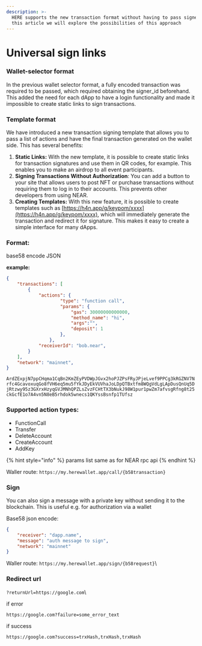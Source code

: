 ```yaml
---
description: >-
  HERE supports the new transaction format without having to pass signer_id. In
  this article we will explore the possibilities of this approach
---
```


# Universal sign links



### Wallet-selector format

In the previous wallet selector format, a fully encoded transaction was required to be passed, which required obtaining the signer\_id beforehand. This added the need for each dApp to have a login functionality and made it impossible to create static links to sign transactions.

### Template format

We have introduced a new transaction signing template that allows you to pass a list of actions and have the final transaction generated on the wallet side. This has several benefits:

1. **Static Links:** With the new template, it is possible to create static links for transaction signatures and use them in QR codes, for example. This enables you to make an airdrop to all event participants.
2. **Signing Transactions Without Authorization**: You can add a button to your site that allows users to post NFT or purchase transactions without requiring them to log in to their accounts. This prevents other developers from using NEAR.
3. **Creating Templates:** With this new feature, it is possible to create templates such as [https://h4n.app/g/keypom/xxxx](https://h4n.app/g/keypom/xxxx), which will immediately generate the transaction and redirect it for signature. This makes it easy to create a simple interface for many dApps.

### Format:&#x20;

base58 encode JSON

**example:**&#x20;

```json
{
    "transactions": [
        {
            "actions": {
                    "type": "function call",
                    "params": {
                        "gas": 30000000000000,
                        "method_name": "hi",
                        "args":"",
                        "deposit": 1
                    },
                },
            "receiverId": "bob.near",
        }
    ],
    "network": "mainnet",
}
```

`ArdZExpjN7ppCHqma1CqBn2KmZEyPVDWpJGvx2hoPJZPsFRyJPjeLvef9PPCg3kRGZNV7Nrfc4GcavoxuqGo8fVH6eq5mu5fYkJDyEkVUVhaJoLDpQTBxtfm8WQgVdLgLApDusQnUq5DjRtzwy95z3GXrxHzyqGVJMNhQPZLsZvzFCHtTX3bNukJ98W1pur1pwZm7afvsgRfng8t25ckGcfE1o7A4vn5N8eB5rhdok5wnecs1QKYssBsnfp1TUfsz`

### Supported action types:

* FunctionCall
* Transfer
* DeleteAccount
* CreateAccount
* AddKey

{% hint style="info" %}
params list same as for NEAR rpc api
{% endhint %}

Waller route: `https://my.herewallet.app/call/{b58transaction}`

### Sign

You can also sign a message with a private key without sending it to the blockchain. This is useful e.g. for authorization via a wallet

Base58 json encode:

```json
{ 
    "receiver": "dapp.name", 
    "message": "auth message to sign", 
    "network": "mainnet" 
}
```

Waller route: `https://my.herewallet.app/sign/{b58request}`\




### Redirect url

`?returnUrl=https://google.com`\


if error

`https://google.com?failure=some_error_text`

if success

`https://google.com?success=trxHash,trxHash,trxHash`

